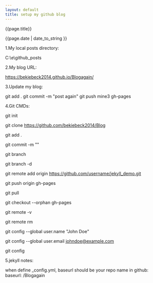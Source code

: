 ```yaml
---
layout: default
title: setup my github blog
---
```


{{page.title}}

<p>{{page.date | date_to_string }}</p>


1.My local posts directory:

C:\e\github\_posts


2.My blog URL:

https://bekiebeck2014.github.io/Blogagain/


3.Update my blog:

git add .
git commit -m "post again"
git push mine3 gh-pages


4.Git CMDs:

git init

git clone https://github.com/bekiebeck2014/Blog

git add .

git commit -m ""

git branch

git branch -d

git remote add origin https://github.com/username/jekyll_demo.git

git push origin gh-pages

git pull

git checkout --orphan gh-pages

git remote -v

git remote rm 

git config --global user.name "John Doe"

git config --global user.email johndoe@example.com 

git config


5.jekyll notes:

when define _config.yml, baseurl should be your repo name in github:
baseurl: /Blogagain



